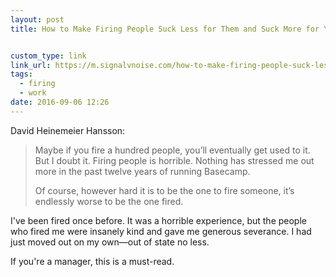 ```yaml
---
layout: post
title: How to Make Firing People Suck Less for Them and Suck More for You | Signal v. Noise


custom_type: link
link_url: https://m.signalvnoise.com/how-to-make-firing-people-suck-less-for-them-and-suck-more-for-you-977afb9ad15d?gi=244bf223123
tags:
  - firing
  - work
date: 2016-09-06 12:26
---
```

David Heinemeier Hansson:

> Maybe if you fire a hundred people, you’ll eventually get used to it. But I doubt it. Firing people is horrible. Nothing has stressed me out more in the past twelve years of running Basecamp.
>
> Of course, however hard it is to be the one to fire someone, it’s endlessly worse to be the one fired.

I've been fired once before. It was a horrible experience, but the people who fired me were insanely kind and gave me generous severance. I had just moved out on my own—out of state no less.

If you're a manager, this is a must-read.
